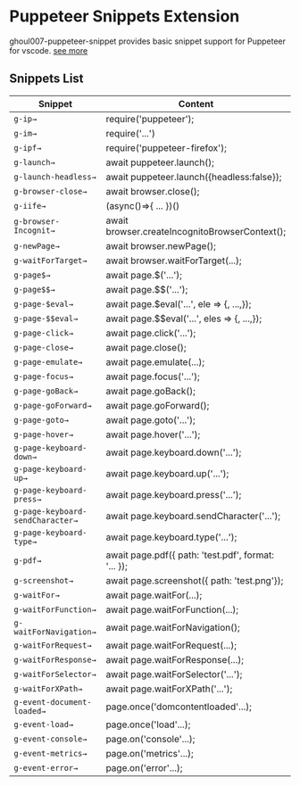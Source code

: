 # Puppeteer Snippets Extension 

ghoul007-puppeteer-snippet provides basic snippet support for Puppeteer for vscode.
[see more](https://marketplace.visualstudio.com/items?itemName=ghoul007.ghoul007-puppeteer-snippet&ssr=false#overview)


## Snippets List

| Snippet            | Content                                |
| ------------------ | -------------------------------------- |
|   `g-ip→`  |    require('puppeteer');
|  `g-im→`   |    require('...')                   
|  `g-ipf→`   |   require('puppeteer-firefox');                  
|  `g-launch→`   |   await puppeteer.launch();                   
|  `g-launch-headless→` | await puppeteer.launch({headless:false});                   
|  `g-browser-close→`   |    await browser.close();                    
|  `g-iife→`   |                (async()=>{ ... })()     
|  `g-browser-Incognit→`   |  await browser.createIncognitoBrowserContext();                  
|  `g-newPage→`   |           await browser.newPage();         
|  `g-waitForTarget→`   |     await browser.waitForTarget(...);                
|  `g-page$→`   |             await page.$('...');        
|  `g-page$$→`   |             await page.$$('...');        
|  `g-page-$eval→`   |          await page.$eval('...', ele => {,	...,});           
|  `g-page-$$eval→`   |        await page.$$eval('...', eles => {,	...,});             
|  `g-page-click→`   |          await page.click('...');           
|  `g-page-close→`   |          await page.close();           
|  `g-page-emulate→`   |        await page.emulate(...);            
|  `g-page-focus→`   |           await page.focus('...');          
|  `g-page-goBack→`   |           await page.goBack();          
|  `g-page-goForward→`   |        await page.goForward();             
|  `g-page-goto→`   |               await page.goto('...');      
|  `g-page-hover→`   |              await page.hover('...');       
|  `g-page-keyboard-down→`   |        await page.keyboard.down('...');             
|  `g-page-keyboard-up→`   |          await page.keyboard.up('...');           
|  `g-page-keyboard-press→`   |       await page.keyboard.press('...');              
|  `g-page-keyboard-sendCharacter→`   |    await page.keyboard.sendCharacter('...');                 
|  `g-page-keyboard-type→`   |              await page.keyboard.type('...');       
|  `g-pdf→`   |                     await page.pdf({ path: 'test.pdf', format: '... });
|  `g-screenshot→`   |              await page.screenshot({ path: 'test.png'});       
|  `g-waitFor→`   |                 await page.waitFor(...);   
|  `g-waitForFunction→`   |          await page.waitForFunction(...);           
|  `g-waitForNavigation→`   |         await page.waitForNavigation();            
|  `g-waitForRequest→`   |            await page.waitForRequest(...);         
|  `g-waitForResponse→`   |           await page.waitForResponse(...);          
|  `g-waitForSelector→`   |           await page.waitForSelector('...');          
|  `g-waitForXPath→`   |  await page.waitForXPath('...');
|  `g-event-document-loaded→`   |  page.once('domcontentloaded'...);
|  `g-event-load→`   |  page.once('load'...);
|  `g-event-console→`   |  page.on('console'...);
|  `g-event-metrics→`   |  page.on('metrics'...);
|  `g-event-error→`   |  page.on('error'...);
